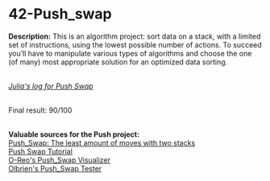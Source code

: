 # 42-Push_swap

<b>Description:</b>
This is an algorithm project: sort data on a stack, with a limited set of instructions, using the lowest possible number of actions. To succeed you’ll have to manipulate various types of algorithms and choose the one (of many) most appropriate solution for an optimized data sorting.<br><br>

<i><a href="https://docs.google.com/document/d/1z7O-3PGu5y2atur-fw_UliDBMAciVrjUnQVZKKlPEps/edit?usp=sharing">Julia's log for Push Swap</a></i><br>
<br>

Final result: 90/100<br><br>

<b>Valuable sources for the Push project:</b><br>
<a href="https://medium.com/@jamierobertdawson/push-swap-the-least-amount-of-moves-with-two-stacks-d1e76a71789a">Push_Swap: The least amount of moves with two stacks</a><br>
<a href="https://medium.com/nerd-for-tech/push-swap-tutorial-fa746e6aba1e">Push Swap Tutorial</a><br>
<a href="https://github.com/o-reo/push_swap_visualizer">O-Reo's Push_Swap Visualizer</a><br>
<a href="https://github.com/Olbrien/42Lisboa-lvl_2_push_swap_tester">Olbrien's Push_Swap Tester</a><br>
<br>
